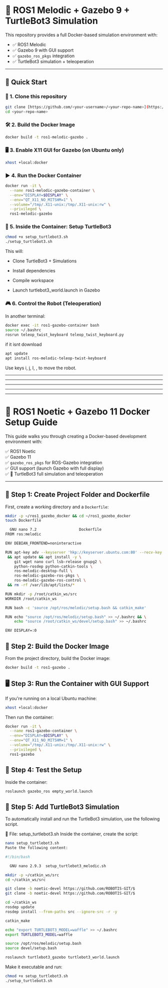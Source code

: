 # 🐢 ROS1 Melodic + Gazebo 9 + TurtleBot3 Simulation

This repository provides a full Docker-based simulation environment with:

- ✅ ROS1 Melodic
- ✅ Gazebo 9 with GUI support
- ✅ `gazebo_ros_pkgs` integration
- ✅ TurtleBot3 simulation + teleoperation

---

## 🚀 Quick Start

### 🐳 1. Clone this repository

```bash
git clone [https://github.com/<your-username>/<your-repo-name>](https://github.com/shirbenami/ROS1-Noetic-Gazebo-11).git
cd <your-repo-name>
```

### 🛠️ 2. Build the Docker Image
```bash
docker build -t ros1-melodic-gazebo .
```

### 🖥️ 3. Enable X11 GUI for Gazebo (on Ubuntu only)
```bash
xhost +local:docker
```

### ▶️ 4. Run the Docker Container
```bash
docker run -it \
  --name ros1-melodic-gazebo-container \
  --env="DISPLAY=$DISPLAY" \
  --env="QT_X11_NO_MITSHM=1" \
  --volume="/tmp/.X11-unix:/tmp/.X11-unix:rw" \
  --privileged \
  ros1-melodic-gazebo
```

### 🤖 5. Inside the Container: Setup TurtleBot3
```bash
chmod +x setup_turtlebot3.sh
./setup_turtlebot3.sh
```

This will:

* Clone TurtleBot3 + Simulations

* Install dependencies

* Compile workspace

* Launch turtlebot3_world.launch in Gazebo

### 🎮 6. Control the Robot (Teleoperation)
In another terminal:

```bash
docker exec -it ros1-gazebo-container bash
source ~/.bashrc
rosrun teleop_twist_keyboard teleop_twist_keyboard.py
```
if it isnt download
```bash
apt update
apt install ros-melodic-teleop-twist-keyboard
```
Use keys i, j, l, , to move the robot.




______________________________________________________________________________________________________________
______________________________________________________________________________________________________________
______________________________________________________________________________________________________________
______________________________________________________________________________________________________________
______________________________________________________________________________________________________________

# 🐳 ROS1 Noetic + Gazebo 11 Docker Setup Guide

This guide walks you through creating a Docker-based development environment with:

✅ ROS1 Noetic  
✅ Gazebo 11  
✅ `gazebo_ros_pkgs` for ROS-Gazebo integration  
✅ GUI support (launch Gazebo with full display)  
✅ 🐢 TurtleBot3 full simulation and teleoperation  

---

## 📁 Step 1: Create Project Folder and Dockerfile

First, create a working directory and a `Dockerfile`:

```bash
mkdir -p ~/ros1_gazebo_docker && cd ~/ros1_gazebo_docker
touch Dockerfile

  GNU nano 7.2                   Dockerfile                             
FROM ros:melodic

ENV DEBIAN_FRONTEND=noninteractive

RUN apt-key adv --keyserver 'hkp://keyserver.ubuntu.com:80' --recv-key >
 && apt update && apt install -y \
    git wget nano curl lsb-release gnupg2 \
    python-rosdep python-catkin-tools \
    ros-melodic-desktop-full \
    ros-melodic-gazebo-ros-pkgs \
    ros-melodic-gazebo-ros-control \
 && rm -rf /var/lib/apt/lists/*

RUN mkdir -p /root/catkin_ws/src
WORKDIR /root/catkin_ws

RUN bash -c 'source /opt/ros/melodic/setup.bash && catkin_make'

RUN echo "source /opt/ros/melodic/setup.bash" >> ~/.bashrc && \
    echo "source /root/catkin_ws/devel/setup.bash" >> ~/.bashrc

ENV DISPLAY=:0

```

## 🧱 Step 2: Build the Docker Image

From the project directory, build the Docker image:

```bash
docker build -t ros1-gazebo .
```

## 🖥️ Step 3: Run the Container with GUI Support
If you're running on a local Ubuntu machine:

```bash
xhost +local:docker
```

Then run the container:
```bash
docker run -it \
  --name ros1-gazebo-container \
  --env="DISPLAY=$DISPLAY" \
  --env="QT_X11_NO_MITSHM=1" \
  --volume="/tmp/.X11-unix:/tmp/.X11-unix:rw" \
  --privileged \
  ros1-gazebo
```

## 🧪 Step 4: Test the Setup
Inside the container:
```bash
roslaunch gazebo_ros empty_world.launch
```

## 🤖 Step 5: Add TurtleBot3 Simulation
To automatically install and run the TurtleBot3 simulation, use the following script.

🧾 File: setup_turtlebot3.sh
Inside the container, create the script:

```bash
nano setup_turtlebot3.sh
Paste the following content:
```
```bash
#!/bin/bash

  GNU nano 2.9.3  setup_turtlebot3_melodic.sh             

mkdir -p ~/catkin_ws/src
cd ~/catkin_ws/src

git clone -b noetic-devel https://github.com/ROBOTIS-GIT/$
git clone -b noetic-devel https://github.com/ROBOTIS-GIT/$

cd ~/catkin_ws
rosdep update
rosdep install --from-paths src --ignore-src -r -y

catkin_make

echo "export TURTLEBOT3_MODEL=waffle" >> ~/.bashrc
export TURTLEBOT3_MODEL=waffle

source /opt/ros/melodic/setup.bash
source devel/setup.bash

roslaunch turtlebot3_gazebo turtlebot3_world.launch

```

Make it executable and run:
```bash
chmod +x setup_turtlebot3.sh
./setup_turtlebot3.sh
```
